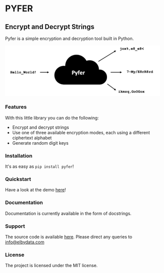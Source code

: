 # PYFER

## Encrypt and Decrypt Strings

Pyfer is a simple encryption and decryption tool built in Python. 

![pyfer_cover](aux/rm_cover.jpg)

### Features

With this little library you can do the following:

 - Encrypt and decrypt strings
 - Use one of three available encryption modes, each using a different ciphertext alphabet
 - Generate random digit keys

### Installation

It's as easy as `pip install pyfer`!

### Quickstart

Have a look at the demo [here](https://github.com/elbydata/pyfer/blob/master/demos/demo.ipynb)!

### Documentation

Documentation is currently available in the form of docstrings.
 
### Support

The source code is available [here](https://github.com/elbydata/pyfer/tree/master/pyfer).
Please direct any queries to info@elbydata.com

### License

The project is licensed under the MIT license.